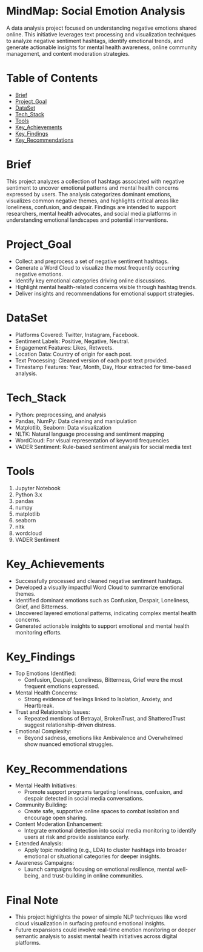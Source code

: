 # MindMap: Social Emotion Analysis
A data analysis project focused on understanding negative emotions shared online.
This initiative leverages text processing and visualization techniques to analyze negative sentiment hashtags, identify emotional trends, and generate actionable insights for mental
 health awareness, online community management, and content moderation strategies.

# Table of Contents
* [Brief](#Brief) 
* [Project_Goal](#Project_Goal)
* [DataSet](#DataSet)
* [Tech_Stack](#Tech_Stack)
* [Tools](#Tools)
* [Key_Achievements](#Key_Achievements)
* [Key_Findings](#Key_Findings)
* [Key_Recommendations](#Key_Recommendations)

# Brief 
This project analyzes a collection of hashtags associated with negative sentiment to uncover emotional patterns and mental health concerns expressed by users.
The analysis categorizes dominant emotions, visualizes common negative themes, and highlights critical areas like loneliness, confusion, and despair.
Findings are intended to support researchers, mental health advocates, and social media platforms in understanding emotional landscapes and potential interventions.

# Project_Goal

* Collect and preprocess a set of negative sentiment hashtags.
* Generate a Word Cloud to visualize the most frequently occurring negative emotions.
* Identify key emotional categories driving online discussions.
* Highlight mental health-related concerns visible through hashtag trends.
* Deliver insights and recommendations for emotional support strategies.

# DataSet


* Platforms Covered: Twitter, Instagram, Facebook.
* Sentiment Labels: Positive, Negative, Neutral.
* Engagement Features: Likes, Retweets.
* Location Data: Country of origin for each post.
* Text Processing: Cleaned version of each post text provided.
* Timestamp Features: Year, Month, Day, Hour extracted for time-based analysis.



# Tech_Stack

* Python: preprocessing, and analysis
* Pandas, NumPy: Data cleaning and manipulation
* Matplotlib, Seaborn: Data visualization
* NLTK: Natural language processing and sentiment mapping
* WordCloud: For visual representation of keyword frequencies
* VADER Sentiment: Rule-based sentiment analysis for social media text


# Tools
1. Jupyter Notebook
2. Python 3.x
3. pandas
4. numpy
5. matplotlib
6. seaborn
7. nltk
8. wordcloud
9. VADER Sentiment




# Key_Achievements

* Successfully processed and cleaned negative sentiment hashtags.
* Developed a visually impactful Word Cloud to summarize emotional themes.
* Identified dominant emotions such as Confusion, Despair, Loneliness, Grief, and Bitterness.
* Uncovered layered emotional patterns, indicating complex mental health concerns.
* Generated actionable insights to support emotional and mental health monitoring efforts.

# Key_Findings

* Top Emotions Identified:
  - Confusion, Despair, Loneliness, Bitterness, Grief were the most frequent emotions expressed.
* Mental Health Concerns:
  - Strong evidence of feelings linked to Isolation, Anxiety, and Heartbreak.
* Trust and Relationship Issues:
  - Repeated mentions of Betrayal, BrokenTrust, and ShatteredTrust suggest relationship-driven distress.
* Emotional Complexity:
  - Beyond sadness, emotions like Ambivalence and Overwhelmed show nuanced emotional struggles.



# Key_Recommendations

* Mental Health Initiatives:
  - Promote support programs targeting loneliness, confusion, and despair detected in social media conversations.
* Community Building:
  - Create safe, supportive online spaces to combat isolation and encourage open sharing.
* Content Moderation Enhancement:
  - Integrate emotional detection into social media monitoring to identify users at risk and provide assistance early.
* Extended Analysis:
  - Apply topic modeling (e.g., LDA) to cluster hashtags into broader emotional or situational categories for deeper insights.
* Awareness Campaigns:
  - Launch campaigns focusing on emotional resilience, mental well-being, and trust-building in online communities.
 

# Final Note

* This project highlights the power of simple NLP techniques like word cloud visualization in surfacing profound emotional insights.
* Future expansions could involve real-time emotion monitoring or deeper semantic analysis to assist mental health initiatives across digital platforms.
